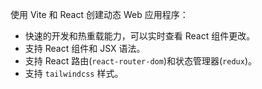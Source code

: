 使用 Vite 和 React 创建动态 Web 应用程序：

- 快速的开发和热重载能力，可以实时查看 React 组件更改。
- 支持 React 组件和 JSX 语法。
- 支持 React 路由(`react-router-dom`)和状态管理器(`redux`)。
- 支持 `tailwindcss` 样式。
